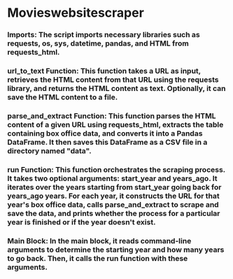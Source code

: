 # Movieswebsitescraper
### Imports: The script imports necessary libraries such as requests, os, sys, datetime, pandas, and HTML from requests_html.

### url_to_text Function: This function takes a URL as input, retrieves the HTML content from that URL using the requests library, and returns the HTML content as text. Optionally, it can save the HTML content to a file.

### parse_and_extract Function: This function parses the HTML content of a given URL using requests_html, extracts the table containing box office data, and converts it into a Pandas DataFrame. It then saves this DataFrame as a CSV file in a directory named "data".

### run Function: This function orchestrates the scraping process. It takes two optional arguments: start_year and years_ago. It iterates over the years starting from start_year going back for years_ago years. For each year, it constructs the URL for that year's box office data, calls parse_and_extract to scrape and save the data, and prints whether the process for a particular year is finished or if the year doesn't exist.

### Main Block: In the main block, it reads command-line arguments to determine the starting year and how many years to go back. Then, it calls the run function with these arguments.
